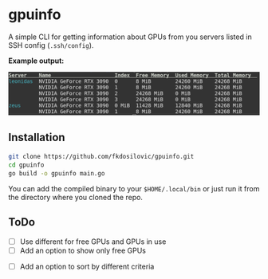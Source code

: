 # gpuinfo

A simple CLI for getting information about GPUs from you servers listed
in SSH config (`.ssh/config`).

**Example output:**

![Example output](gpuinfo-example-output.png)

## Installation

```bash
git clone https://github.com/fkdosilovic/gpuinfo.git
cd gpuinfo
go build -o gpuinfo main.go
```

You can add the compiled binary to your `$HOME/.local/bin` or just run it from
the directory where you cloned the repo.

## ToDo

- [ ] Use different for free GPUs and GPUs in use
- [ ] Add an option to show only free GPUs
<!-- - [ ]: Add an option to show only GPUs in use -->
- [ ] Add an option to sort by different criteria
<!-- - [ ]: Add an option to show only GPUs with a certain amount of memory -->